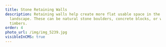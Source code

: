 ```yaml
---
title: Stone Retaining Walls
description: Retaining walls help create more flat usable space in the
  landscape. These can be natural stone boulders, concrete blocks, or wooden
  timbers.
order: 4
photo_url: /img/img_5239.jpg
visibleInCMS: true
---
```

